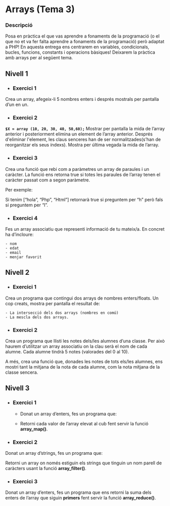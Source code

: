 # Arrays (Tema 3)

### Descripció

Posa en pràctica el que vas aprendre a fonaments de la programació (o el que no et va fer falta aprendre a fonaments de la programació) però adaptat a PHP! En aquesta entrega ens centrarem en variables, condicionals, bucles, funcions, constants i operacions bàsiques! Deixarem la pràctica amb arrays per al següent tema.

## Nivell 1

- ### Exercici 1

Crea un array, afegeix-li 5 nombres enters i després mostrals per pantalla d’un en un.


- ### Exercici 2

 **`$X = array (10, 20, 30, 40, 50,60);`**
Mostrar per pantalla la mida de l’array anterior i posteriorment elimina un element de l’array anterior. Després d'eliminar l'element, les claus senceres han de ser normalitzades(s’han de reorganitzar els seus índexs). Mostra per última vegada la mida de l’array.

- ### Exercici 3

Crea una funció que rebi com a paràmetres un array de paraules i un caràcter. La funció ens retorna true si totes les paraules de l’array tenen el caràcter passat com a segon paràmetre.

Per exemple:

Si tenim [“hola”, “Php”, “Html”] retornarà true si preguntem per “h” però fals si preguntem per “l”.


- ### Exercici 4

Fes un array associatiu que representi informació de tu mateix/a. En concret ha d’incloure:

    - nom
    - edat
    - email
    - menjar favorit

## Nivell 2

- ### Exercici 1

Crea un programa que contingui dos arrays de nombres enters/floats. Un cop creats, mostra per pantalla el resultat de:

    - La intersecció dels dos arrays (nombres en comú)
    - La mescla dels dos arrays.

- ### Exercici 2

Crea un programa que llisti les notes dels/les alumnes d’una classe. Per això haurem d’utilitzar un array associatiu on la clau serà el nom de cada alumne. Cada alumne tindrà 5 notes (valorades del 0 al 10).

A més, crea una funció que, donades les notes de tots els/les alumnes, ens mostri tant la mitjana de la nota de cada alumne, com la nota mitjana de la classe sencera.

## Nivell 3

- ### Exercici 1

    - Donat un array d’enters, fes un programa que:

    - Retorni cada valor de l’array elevat al cub fent servir la funció **array_map()**.


- ### Exercici 2

Donat un array d’strings, fes un programa que:

Retorni un array on només estiguin els strings que tinguin un nom parell de caràcters usant la funció **array_filter()**.

- ### Exercici 3

Donat un array d’enters, fes un programa que ens retorni la suma dels enters de l’array que siguin **primers** fent servir la funció **array_reduce()**.